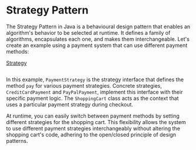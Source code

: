# Strategy  Pattern

The Strategy Pattern in Java is a behavioural design pattern that enables an algorithm's behavior to be selected at runtime. It defines a family of algorithms, encapsulates each one, and makes them interchangeable. Let's create an example using a payment system that can use different payment methods:

[Strategy](https://github.com/tuhin47/AlgoExpert/blob/b9d5010da1512ff5e9ad489b911340a71f1b99c3/Java/src/patterns/examples/StrategyPatternExample.java)



<figure><img src="broken-reference" alt=""><figcaption></figcaption></figure>

In this example, `PaymentStrategy` is the strategy interface that defines the method `pay` for various payment strategies. Concrete strategies, `CreditCardPayment` and `PayPalPayment`, implement this interface with their specific payment logic. The `ShoppingCart` class acts as the context that uses a particular payment strategy during checkout.

At runtime, you can easily switch between payment methods by setting different strategies for the shopping cart. This flexibility allows the system to use different payment strategies interchangeably without altering the shopping cart's code, adhering to the open/closed principle of design patterns.
